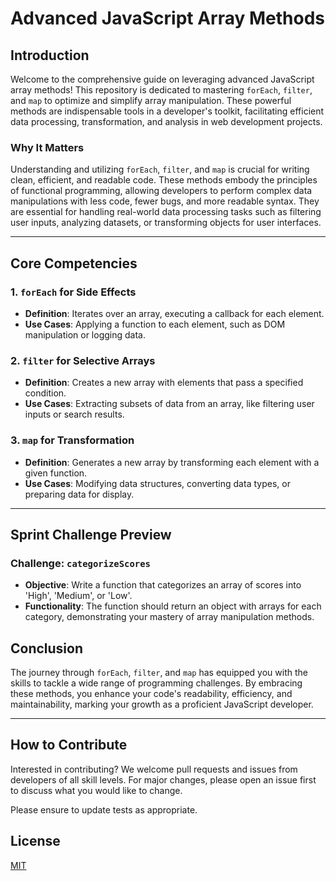 # Advanced JavaScript Array Methods

## Introduction

Welcome to the comprehensive guide on leveraging advanced JavaScript array methods! This repository is dedicated to mastering `forEach`, `filter`, and `map` to optimize and simplify array manipulation. These powerful methods are indispensable tools in a developer's toolkit, facilitating efficient data processing, transformation, and analysis in web development projects.

### Why It Matters

Understanding and utilizing `forEach`, `filter`, and `map` is crucial for writing clean, efficient, and readable code. These methods embody the principles of functional programming, allowing developers to perform complex data manipulations with less code, fewer bugs, and more readable syntax. They are essential for handling real-world data processing tasks such as filtering user inputs, analyzing datasets, or transforming objects for user interfaces.

---

## Core Competencies

### **1. `forEach` for Side Effects**

- **Definition**: Iterates over an array, executing a callback for each element.
- **Use Cases**: Applying a function to each element, such as DOM manipulation or logging data.

### **2. `filter` for Selective Arrays**

- **Definition**: Creates a new array with elements that pass a specified condition.
- **Use Cases**: Extracting subsets of data from an array, like filtering user inputs or search results.

### **3. `map` for Transformation**

- **Definition**: Generates a new array by transforming each element with a given function.
- **Use Cases**: Modifying data structures, converting data types, or preparing data for display.

---

## Sprint Challenge Preview

### **Challenge**: `categorizeScores`

- **Objective**: Write a function that categorizes an array of scores into 'High', 'Medium', or 'Low'.
- **Functionality**: The function should return an object with arrays for each category, demonstrating your mastery of array manipulation methods.

## Conclusion

The journey through `forEach`, `filter`, and `map` has equipped you with the skills to tackle a wide range of programming challenges. By embracing these methods, you enhance your code's readability, efficiency, and maintainability, marking your growth as a proficient JavaScript developer.

---

## How to Contribute

Interested in contributing? We welcome pull requests and issues from developers of all skill levels. For major changes, please open an issue first to discuss what you would like to change.

Please ensure to update tests as appropriate.

## License

[MIT](https://choosealicense.com/licenses/mit/)
